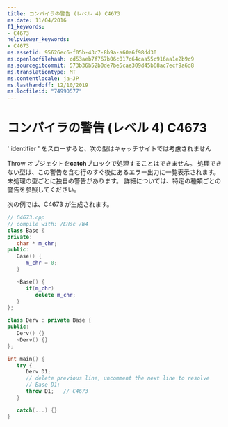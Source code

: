 ```yaml
---
title: コンパイラの警告 (レベル 4) C4673
ms.date: 11/04/2016
f1_keywords:
- C4673
helpviewer_keywords:
- C4673
ms.assetid: 95626ec6-f05b-43c7-8b9a-a60a6f98dd30
ms.openlocfilehash: cd53aeb7f767b06c017c64caa55c916aa1e2b9c9
ms.sourcegitcommit: 573b36b52b0de7be5cae309d45b68ac7ecf9a6d8
ms.translationtype: MT
ms.contentlocale: ja-JP
ms.lasthandoff: 12/10/2019
ms.locfileid: "74990577"
---
```

# <a name="compiler-warning-level-4-c4673"></a>コンパイラの警告 (レベル 4) C4673

' identifier ' をスローすると、次の型はキャッチサイトでは考慮されません

Throw オブジェクトを**catch**ブロックで処理することはできません。 処理できない型は、この警告を含む行のすぐ後にあるエラー出力に一覧表示されます。 未処理の型ごとに独自の警告があります。 詳細については、特定の種類ごとの警告を参照してください。

次の例では、C4673 が生成されます。

```cpp
// C4673.cpp
// compile with: /EHsc /W4
class Base {
private:
   char * m_chr;
public:
   Base() {
      m_chr = 0;
   }

   ~Base() {
      if(m_chr)
         delete m_chr;
   }
};

class Derv : private Base {
public:
   Derv() {}
   ~Derv() {}
};

int main() {
   try {
      Derv D1;
      // delete previous line, uncomment the next line to resolve
      // Base D1;
      throw D1;   // C4673
   }

   catch(...) {}
}
```

